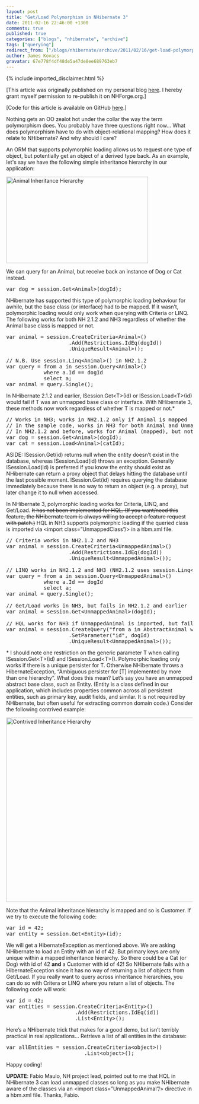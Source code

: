 ```yaml
---
layout: post
title: "Get/Load Polymorphism in NHibernate 3"
date: 2011-02-16 22:46:00 +1300
comments: true
published: true
categories: ["blogs", "nhibernate", "archive"]
tags: ["querying"]
redirect_from: ["/blogs/nhibernate/archive/2011/02/16/get-load-polymorphism-in-nhibernate-3.aspx"]
author: James Kovacs
gravatar: 67e778f4df48de5a47de8ee689763eb7
---
```

{% include imported_disclaimer.html %}
<p>[This article was originally published on my personal blog <a href="http://jameskovacs.com/2011/02/16/getload-polymorphism-in-nhibernate-3/">here</a>. I hereby grant myself permission to re-publish it on NHForge.org.]</p>  <p>[Code for this article is available on GitHub <a href="https://github.com/JamesKovacs/NH3Features/tree/03-GetLoadPolymorphism-Updated">here</a>.]</p>  <p>Nothing gets an OO zealot hot under the collar the way the term polymorphism does. You probably have three questions right now… What does polymorphism have to do with object-relational mapping? How does it relate to NHibernate? And why should I care?</p>  <p>An ORM that supports polymorphic loading allows us to request one type of object, but potentially get an object of a derived type back. As an example, let's say we have the following simple inheritance hierarchy in our application:</p>  <p><img style="border-right-width: 0px; padding-left: 0px; padding-right: 0px; display: inline; border-top-width: 0px; border-bottom-width: 0px; border-left-width: 0px; padding-top: 0px" title="Animal Inheritance Hierarchy" border="0" alt="Animal Inheritance Hierarchy" src="/cfs-file.ashx/__key/CommunityServer.Blogs.Components.WeblogFiles/nhibernate/_5F00_ClassDiagram_5F00_35C5B6A3.png" width="383" height="233" /></p>  <p>We can query for an Animal, but receive back an instance of Dog or Cat instead.</p>  <pre class="brush: csharp;">var dog = session.Get&lt;Animal&gt;(dogId);</pre>

<p>NHibernate has supported this type of polymorphic loading behaviour for awhile, but the base class (or interface) had to be mapped. If it wasn’t, polymorphic loading would only work when querying with Criteria or LINQ. The following works for both NH 2.1.2 and NH3 regardless of whether the Animal base class is mapped or not.</p>

<pre class="brush: csharp;">var animal = session.CreateCriteria&lt;Animal&gt;()
                    .Add(Restrictions.IdEq(dogId))
                    .UniqueResult&lt;Animal&gt;();

// N.B. Use session.Linq&lt;Animal&gt;() in NH2.1.2
var query = from a in session.Query&lt;Animal&gt;()
            where a.Id == dogId
            select a;
var animal = query.Single();</pre>

<p>In NHibernate 2.1.2 and earlier, ISession.Get&lt;T&gt;(id) or ISession.Load&lt;T&gt;(id) would fail if T was an unmapped base class or interface. With NHibernate 3, these methods now work regardless of whether T is mapped or not.*</p>

<pre class="brush: csharp;">// Works in NH3; works in NH2.1.2 only if Animal is mapped
// In the sample code, works in NH3 for both Animal and UnmappedAnimal base classes
// In NH2.1.2 and before, works for Animal (mapped), but not UnmappedAnimal
var dog = session.Get&lt;Animal&gt;(dogId);
var cat = session.Load&lt;Animal&gt;(catId);</pre>

<p>ASIDE: ISession.Get(id) returns null when the entity doesn’t exist in the database, whereas ISession.Load(id) throws an exception. Generally ISession.Load(id) is preferred if you know the entity should exist as NHibernate can return a proxy object that delays hitting the database until the last possible moment. ISession.Get(id) requires querying the database immediately because there is no way to return an object (e.g. a proxy), but later change it to null when accessed.</p>

<p>In NHibernate 3, polymorphic loading works for Criteria, LINQ, and Get/Load. <strike>It has not been implemented for HQL. (If you want/need this feature, the NHibernate team is always willing to accept a feature request with patch.)</strike> HQL in NH3 supports polymorphic loading if the queried class is imported via &lt;import class=”UnmappedClass”/&gt; in a hbm.xml file.</p>

<pre class="brush: csharp;">// Criteria works in NH2.1.2 and NH3
var animal = session.CreateCriteria&lt;UnmappedAnimal&gt;()
                    .Add(Restrictions.IdEq(dogId))
                    .UniqueResult&lt;UnmappedAnimal&gt;());

// LINQ works in NH2.1.2 and NH3 (NH2.1.2 uses session.Linq&lt;T&gt;())
var query = from a in session.Query&lt;UnmappedAnimal&gt;()
            where a.Id == dogId
            select a;
var animal = query.Single();

// Get/Load works in NH3, but fails in NH2.1.2 and earlier
var animal = session.Get&lt;UnmappedAnimal&gt;(dogId);

// HQL works for NH3 if UnmappedAnimal is imported, but fails for NH2.1.2
var animal = session.CreateQuery(&quot;from a in AbstractAnimal where a.id = :id&quot;)
                    .SetParameter(&quot;id&quot;, dogId)
                    .UniqueResult&lt;UnmappedAnimal&gt;());</pre>

<p>* I should note one restriction on the generic parameter T when calling ISession.Get&lt;T&gt;(id) and ISession.Load&lt;T&gt;(). Polymorphic loading only works if there is a unique persister for T. Otherwise NHibernate throws a HibernateException, “Ambiguous persister for [T] implemented by more than one hierarchy”. What does this mean? Let’s say you have an unmapped abstract base class, such as Entity. (Entity is a class defined in our application, which includes properties common across all persistent entities, such as primary key, audit fields, and similar. It is not required by NHibernate, but often useful for extracting common domain code.) Consider the following contrived example:</p>

<p><img style="background-image: none; border-right-width: 0px; padding-left: 0px; padding-right: 0px; display: inline; border-top-width: 0px; border-bottom-width: 0px; border-left-width: 0px; padding-top: 0px" title="Contrived Inheritance Hierarchy" border="0" alt="Contrived Inheritance Hierarchy" src="/cfs-file.ashx/__key/CommunityServer.Blogs.Components.WeblogFiles/nhibernate/_5F00_ClassDiagram_5F00_215FF118.png" width="599" height="497" /></p>

<p>Note that the Animal inheritance hierarchy is mapped and so is Customer. If we try to execute the following code:</p>

<pre class="brush: csharp;">var id = 42;
var entity = session.Get&lt;Entity&gt;(id);</pre>

<p>We will get a HibernateException as mentioned above. We are asking NHibernate to load an Entity with an id of 42. But primary keys are only unique within a mapped inheritance hierarchy. So there could be a Cat (or Dog) with id of 42 <b>and</b> a Customer with id of 42! So NHibernate fails with a HibernateException since it has no way of returning a list of objects from Get/Load. If you really want to query across inheritance hierarchies, you can do so with Critera or LINQ where you return a list of objects. The following code will work:</p>

<pre class="brush: csharp;">var id = 42;
var entities = session.CreateCriteria&lt;Entity&gt;()
                      .Add(Restrictions.IdEq(id))
                      .List&lt;Entity&gt;();</pre>

<p>Here’s a NHibernate trick that makes for a good demo, but isn’t terribly practical in real applications… Retrieve a list of all entities in the database:</p>

<pre class="brush: csharp;">var allEntities = session.CreateCriteria&lt;object&gt;()
                         .List&lt;object&gt;();</pre>

<p>Happy coding!</p>

<p><strong>UPDATE</strong>: Fabio Maulo, NH project lead, pointed out to me that HQL in NHibernate 3 can load unmapped classes so long as you make NHibernate aware of the classes via an &lt;import class=”UnmappedAnimal”/&gt; directive in a hbm.xml file. Thanks, Fabio.</p>
